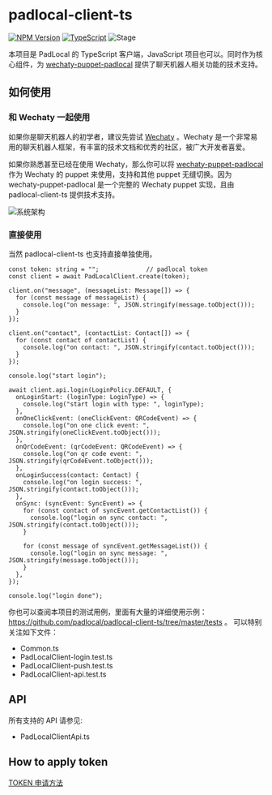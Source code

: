 # padlocal-client-ts

[![NPM Version](https://badge.fury.io/js/padlocal-client-ts.svg)](https://www.npmjs.com/package/padlocal-client-ts)
[![TypeScript](https://img.shields.io/badge/%3C%2F%3E-TypeScript-blue.svg)](https://www.typescriptlang.org/)
![Stage](https://img.shields.io/badge/Stage-beta-yellow)


本项目是 PadLocal 的 TypeScript 客户端，JavaScript 项目也可以。同时作为核心组件，为 [wechaty-puppet-padlocal](https://github.com/padlocal/wechaty-puppet-padlocal) 提供了聊天机器人相关功能的技术支持。

## 如何使用

### 和 Wechaty 一起使用
如果你是聊天机器人的初学者，建议先尝试 [Wechaty](https://github.com/wechaty/wechaty) 。Wechaty 是一个非常易用的聊天机器人框架，有丰富的技术文档和优秀的社区，被广大开发者喜爱。

如果你熟悉甚至已经在使用 Wechaty，那么你可以将 [wechaty-puppet-padlocal](https://github.com/padlocal/wechaty-puppet-padlocal) 作为 Wechaty 的 puppet 来使用，支持和其他 puppet 无缝切换。因为 wechaty-puppet-padlocal 是一个完整的 Wechaty puppet 实现，且由 padlocal-client-ts 提供技术支持。

![系统架构](https://user-images.githubusercontent.com/64943823/103167459-3f40af80-4866-11eb-8b8e-2d06c3c584a8.png)

### 直接使用

当然 padlocal-client-ts 也支持直接单独使用。
```
const token: string = "";             // padlocal token
const client = await PadLocalClient.create(token);

client.on("message", (messageList: Message[]) => {
  for (const message of messageList) {
    console.log("on message: ", JSON.stringify(message.toObject()));
  }
});

client.on("contact", (contactList: Contact[]) => {
  for (const contact of contactList) {
    console.log("on contact: ", JSON.stringify(contact.toObject()));
  }
});

console.log("start login");

await client.api.login(LoginPolicy.DEFAULT, {
  onLoginStart: (loginType: LoginType) => {
    console.log("start login with type: ", loginType);
  },
  onOneClickEvent: (oneClickEvent: QRCodeEvent) => {
    console.log("on one click event: ", JSON.stringify(oneClickEvent.toObject()));
  },
  onQrCodeEvent: (qrCodeEvent: QRCodeEvent) => {
    console.log("on qr code event: ", JSON.stringify(qrCodeEvent.toObject()));
  },
  onLoginSuccess(contact: Contact) {
    console.log("on login success: ", JSON.stringify(contact.toObject()));
  },
  onSync: (syncEvent: SyncEvent) => {
    for (const contact of syncEvent.getContactList()) {
      console.log("login on sync contact: ", JSON.stringify(contact.toObject()));
    }

    for (const message of syncEvent.getMessageList()) {
      console.log("login on sync message: ", JSON.stringify(message.toObject()));
    }
  },
});

console.log("login done");
```

你也可以查阅本项目的测试用例，里面有大量的详细使用示例：https://github.com/padlocal/padlocal-client-ts/tree/master/tests 。
可以特别关注如下文件：
* Common.ts
* PadLocalClient-login.test.ts
* PadLocalClient-push.test.ts
* PadLocalClient-api.test.ts

## API
所有支持的 API 请参见:
* PadLocalClientApi.ts

## How to apply token
[TOKEN 申请方法](https://github.com/padlocal/wechaty-puppet-padlocal/wiki/How-to-Apply-Token)
